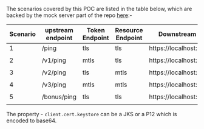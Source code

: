 The scenarios covered by this POC are listed in the table below, which are backed by the mock server part of the repo [here](https://github.com/krnbr/mocks):-
<!---
<style>
    .scenarios {
        color-scheme: only light;
        color: black;
        width: 70%;
        text-align: center;
    }
    .scenarios th {
        background-color: #DCDCDC;
        word-wrap: break-word;
        text-align: center;
    }
    .scenarios tr:nth-child(even) {background: #CCC}
    .scenarios tr:nth-child(odd) {background: #FFF;}
    .scenarios tr:nth-child(odd) td {height: 1px}
</style>-->

<div class="scenarios">

| Scenario | upstream endpoint | Token Endpoint | Resource Endpoint | Downstream Token Endpoint           | Downstream Resource Endpoint     |
|----------|-------------------|----------------|-------------------|-------------------------------------|----------------------------------|
| 1        | /ping             | tls            | tls               | https://localhost:8453/oauth2/token | https://localhost:8453/mock/ping |
|          |                   |                |                   |                                     |                                  |
| 2        | /v1/ping          | mtls           | tls               | https://localhost:8443/oauth2/token | https://localhost:8453/mock/ping |
|          |                   |                |                   |                                     |                                  |
| 3        | /v2/ping          | tls            | mtls              | https://localhost:8453/oauth2/token | https://localhost:8443/mock/ping |
|          |                   |                |                   |                                     |                                  |
| 4        | /v3/ping          | mtls           | mtls              | https://localhost:8443/oauth2/token | https://localhost:8443/mock/ping |
|          |                   |                |                   |                                     |                                  |
| 5        | /bonus/ping       | tls            | tls               | https://localhost:8453/oauth2/token | https://localhost:8453/mock/ping |
|          |                   |                |                   |                                     |                                  |

</div>

The property - `client.cert.keystore` can be a JKS or a P12 which is encoded to base64.

